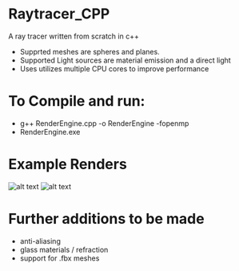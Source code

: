 # Raytracer_CPP
A ray tracer written from scratch in c++

- Supprted meshes are spheres and planes.
- Supported Light sources are material emission and a direct light
- Uses utilizes multiple CPU cores to improve performance

# To Compile and run:
- g++ RenderEngine.cpp -o RenderEngine -fopenmp
- RenderEngine.exe

# Example Renders
![alt text](https://github.com/NoodlePlexium/Raytracer/blob/main/Render.bmp)
![alt text](https://github.com/NoodlePlexium/Raytracer/blob/main/Render1.bmp)

# Further additions to be made
- anti-aliasing
- glass materials / refraction
- support for .fbx meshes

